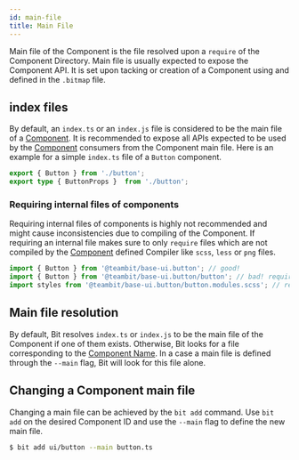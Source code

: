 ```yaml
---
id: main-file
title: Main File
---
```


Main file of the Component is the file resolved upon a `require` of the Component Directory. Main file is usually expected to expose the Component API.
It is set upon tacking or creation of a Component using and defined in the `.bitmap` file.

## index files

By default, an `index.ts` or an `index.js` file is considered to be the main file of a [Component](/components/overview).
It is recommended to expose all APIs expected to be used by the [Component](/components/overview) consumers from the Component main file. Here is an example for a simple `index.ts` file of a `Button` component.

```ts
export { Button } from './button';
export type { ButtonProps }  from './button';
```

### Requiring internal files of components
Requiring internal files of components is highly not recommended and might cause inconsistencies due to compiling of the Component. If requiring an internal file makes sure to only `require` files which are not compiled by the [Component](/components/overview) defined Compiler like `scss`, `less` or `png` files.

```ts
import { Button } from '@teambit/base-ui.button'; // good!
import { Button } from '@teambit/base-ui.button/button'; // bad! requires internal file of the component.
import styles from '@teambit/base-ui.button/button.modules.scss'; // resources like `scss` and `png` since they are not compiled and handles by the consuming app.
```

## Main file resolution
By default, Bit resolves `index.ts` or `index.js` to be the main file of the Component if one of them exists. Otherwise, Bit looks for a file corresponding to the [Component Name](/components/component-id#component-name). In a case a main file is defined through the `--main` flag, Bit will look for this file alone.

## Changing a Component main file

Changing a main file can be achieved by the `bit add` command. Use `bit add` on the desired Component ID and use the `--main` flag to define the new main file.

```bash
$ bit add ui/button --main button.ts
```
